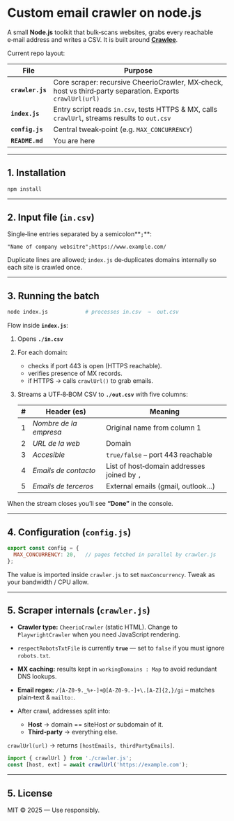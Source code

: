 # Custom email crawler on node.js

A small **Node.js** toolkit that bulk‑scans websites, grabs every reachable e‑mail address and writes a CSV. It is built around **[Crawlee](https://crawlee.dev)**.

Current repo layout:

| File             | Purpose                                                                                                   |
| ---------------- |-----------------------------------------------------------------------------------------------------------|
| **`crawler.js`** | Core scraper: recursive CheerioCrawler, MX‑check, host vs third‑party separation. Exports `crawlUrl(url)` |
| **`index.js`**   | Entry script reads `in.csv`, tests HTTPS & MX, calls `crawlUrl`, streams results to `out.csv`             |
| **`config.js`**  | Central tweak‑point (e.g. `MAX_CONCURRENCY`)                                                              |
| **`README.md`**  | You are here                                                                                              |

---

## 1. Installation

```bash
npm install
```

---

## 2. Input file (`in.csv`)

Single‑line entries separated by a semicolon**`;`**:

```csv
"Name of company websitre";https://www.example.com/
```

Duplicate lines are allowed; `index.js` de‑duplicates domains internally so each site is crawled once.

---

## 3. Running the batch

```bash
node index.js            # processes in.csv  →  out.csv
```

Flow inside **`index.js`**:

1. Opens **`./in.csv`**
2. For each domain:

    * checks if port 443 is open (HTTPS reachable).
    * verifies presence of MX records.
    * if HTTPS → calls `crawlUrl()` to grab emails.
3. Streams a UTF‑8‑BOM CSV to **`./out.csv`** with five columns:

   | # | Header (es)            | Meaning                                     |
      | - |------------------------|---------------------------------------------|
   | 1 | *Nombre de la empresa* | Original name from column 1                 |
   | 2 | *URL de la web*        | Domain                                      |
   | 3 | *Accesible*            | `true/false` – port 443 reachable           |
   | 4 | *Emails de contacto*   | List of host‑domain addresses joined by `,` |
   | 5 | *Emails de terceros*   | External emails (gmail, outlook…)           |

When the stream closes you’ll see **“Done”** in the console.

---

## 4. Configuration (`config.js`)

```js
export const config = {
  MAX_CONCURRENCY: 20,   // pages fetched in parallel by crawler.js
};
```

The value is imported inside `crawler.js` to set `maxConcurrency`. Tweak as your bandwidth / CPU allow.

---

## 5. Scraper internals (`crawler.js`)

* **Crawler type:** `CheerioCrawler` (static HTML).
  Change to `PlaywrightCrawler` when you need JavaScript rendering.
* `respectRobotsTxtFile` is currently **`true`** — set to `false` if you must ignore `robots.txt`.
* **MX caching:** results kept in `workingDomains : Map` to avoid redundant DNS lookups.
* **Email regex:** `/[A-Z0-9._%+-]+@[A-Z0-9.-]+\.[A-Z]{2,}/gi` – matches plain‑text & `mailto:`.
* After crawl, addresses split into:

    * **Host** → domain == siteHost *or* subdomain of it.
    * **Third‑party** → everything else.

`crawlUrl(url)` → returns `[hostEmails, thirdPartyEmails]`.

```js
import { crawlUrl } from './crawler.js';
const [host, ext] = await crawlUrl('https://example.com');
```

---

## 5. License

MIT © 2025 — Use responsibly.